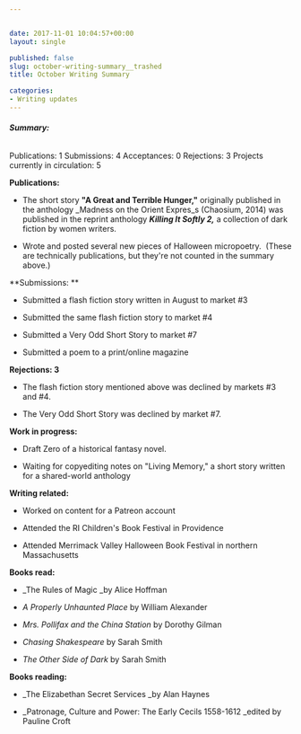 ```yaml
---


date: 2017-11-01 10:04:57+00:00
layout: single

published: false
slug: october-writing-summary__trashed
title: October Writing Summary

categories:
- Writing updates
---
```


###### **Summary:**




Publications: 1
Submissions: 4
Acceptances: 0
Rejections: 3
Projects currently in circulation: 5


**Publications:**



 	
  * The short story **"A Great and Terrible Hunger,"** originally published in the anthology _Madness on the Orient Expres_s (Chaosium, 2014) was published in the reprint anthology **_Killing It Softly 2,_** a collection of dark fiction by women writers.

 	
  * Wrote and posted several new pieces of Halloween micropoetry.  (These are technically publications, but they're not counted in the summary above.)


**Submissions: **



 	
  * Submitted a flash fiction story written in August to market #3

 	
  * Submitted the same flash fiction story to market #4

 	
  * Submitted a Very Odd Short Story to market #7

 	
  * Submitted a poem to a print/online magazine


**Rejections: 3**



 	
  * The flash fiction story mentioned above was declined by markets #3 and #4.

 	
  * The Very Odd Short Story was declined by market #7.


**Work in progress:**



 	
  * Draft Zero of a historical fantasy novel.

 	
  * Waiting for copyediting notes on "Living Memory," a short story written for a shared-world anthology


**Writing related:**



 	
  * Worked on content for a Patreon account

 	
  * Attended the RI Children's Book Festival in Providence

 	
  * Attended Merrimack Valley Halloween Book Festival in northern Massachusetts


**Books read:**



 	
  * _The Rules of Magic _by Alice Hoffman

 	
  * _A Properly Unhaunted Place_ by William Alexander

 	
  * _Mrs. Pollifax and the China Station_ by Dorothy Gilman

 	
  * _Chasing Shakespeare_ by Sarah Smith

 	
  * _The Other Side of Dark_ by Sarah Smith


**Books reading:**



 	
  * _The Elizabethan Secret Services _by Alan Haynes

 	
  * _Patronage, Culture and Power: The Early Cecils 1558-1612 _edited by Pauline Croft


